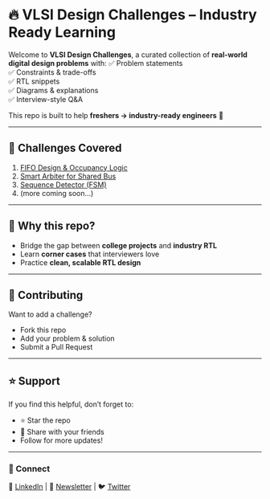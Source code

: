 # 🔥 VLSI Design Challenges – Industry Ready Learning

Welcome to **VLSI Design Challenges**, a curated collection of **real-world digital design problems** with:
✅ Problem statements  
✅ Constraints & trade-offs  
✅ RTL snippets  
✅ Diagrams & explanations  
✅ Interview-style Q&A  

This repo is built to help **freshers → industry-ready engineers** 🚀

---

## 📘 Challenges Covered
1. [FIFO Design & Occupancy Logic](challenges/01-FIFO-Design)  
2. [Smart Arbiter for Shared Bus](challenges/02-Arbiter-Design)  
3. [Sequence Detector (FSM)](challenges/03-Sequence-Detector)  
4. (more coming soon…)

---

## 🎯 Why this repo?
- Bridge the gap between **college projects** and **industry RTL**  
- Learn **corner cases** that interviewers love  
- Practice **clean, scalable RTL design**

---

## 🤝 Contributing
Want to add a challenge?  
- Fork this repo  
- Add your problem & solution  
- Submit a Pull Request  

---

## ⭐ Support
If you find this helpful, don’t forget to:
- ⭐ Star the repo  
- 🔄 Share with your friends  
- Follow for more updates!  

---

### 🔗 Connect
💼 [LinkedIn](your-linkedin-url) | 📝 [Newsletter](link) | 🐦 [Twitter](link)

